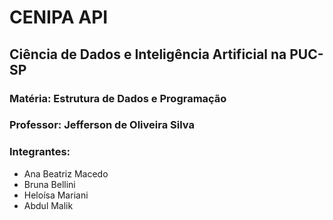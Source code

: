 # CENIPA API

## Ciência de Dados e Inteligência Artificial na PUC-SP
### Matéria: Estrutura de Dados e Programação
### Professor: Jefferson de Oliveira Silva 

### Integrantes:
- Ana Beatriz Macedo
- Bruna Bellini
- Heloísa Mariani
- Abdul Malik
